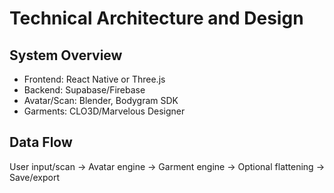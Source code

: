 # Technical Architecture and Design

## System Overview
- Frontend: React Native or Three.js
- Backend: Supabase/Firebase
- Avatar/Scan: Blender, Bodygram SDK
- Garments: CLO3D/Marvelous Designer

## Data Flow
User input/scan → Avatar engine → Garment engine → Optional flattening → Save/export
